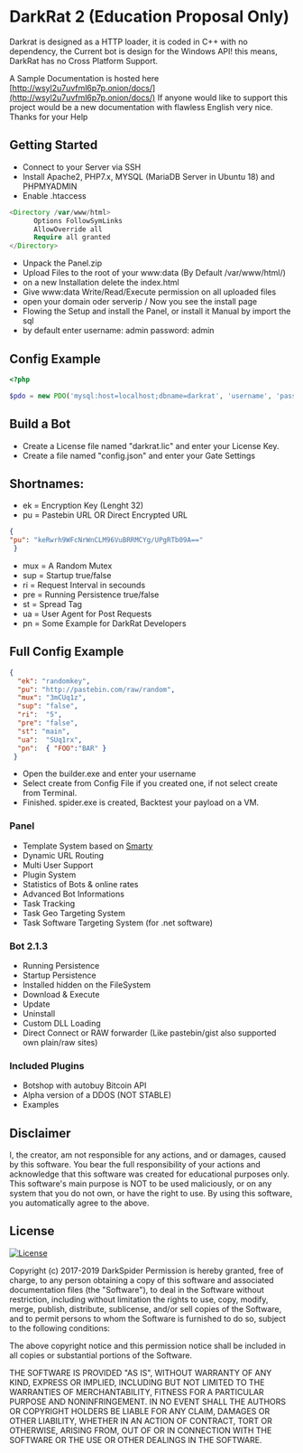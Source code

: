 # DarkRat 2 (Education Proposal Only)

Darkrat is designed as a HTTP loader, it is coded in C++ with no dependency, the Current bot is design for the Windows API!
this means, DarkRat has no Cross Platform Support.

A Sample Documentation is hosted here [http://wsyl2u7uvfml6p7p.onion/docs/](http://wsyl2u7uvfml6p7p.onion/docs/)
If anyone would like to support this project would be a new documentation with flawless English very nice. Thanks for your Help 


## Getting Started
  - Connect to your Server via SSH
  - Install Apache2, PHP7.x, MYSQL (MariaDB Server in Ubuntu 18) and PHPMYADMIN
  - Enable .htaccess
  ```php
<Directory /var/www/html>
        Options FollowSymLinks
        AllowOverride all
        Require all granted
</Directory>
  ```
  - Unpack the Panel.zip
  - Upload Files to the root of your www:data (By Default /var/www/html/)
  - on a new Installation delete the index.html
  - Give www:data Write/Read/Execute permission on all uploaded files
  - open your domain oder serverip / Now you see the install page
  - Flowing the Setup and install the Panel, or install it Manual by import the sql
  - by default enter username: admin password: admin 

## Config Example

```php
<?php

$pdo = new PDO('mysql:host=localhost;dbname=darkrat', 'username', 'password');
```


## Build a Bot

- Create a License file named "darkrat.lic" and enter your License Key.
- Create a file named "config.json" and enter your Gate Settings

## Shortnames:
- ek  =  Encryption Key (Lenght 32)
- pu  =  Pastebin URL OR Direct Encrypted URL   
```json
{
"pu": "keRwrh9WFcNrWnCLM96VuBRRMCYg/UPgRTb09A=="
 }
```
- mux =  A Random Mutex
- sup =  Startup true/false
- ri  =  Request Interval in secounds
- pre =  Running Persistence true/false
- st  =  Spread Tag
- ua  =  User Agent for Post Requests
- pn  =  Some Example for DarkRat Developers


## Full Config Example 
```json
{
  "ek": "randomkey",                        
  "pu": "http://pastebin.com/raw/random",                            
  "mux": "3mCUq1z",                        
  "sup": "false",                          
  "ri":  "5",                              
  "pre": "false",                           
  "st": "main",                             
  "ua":  "SUq1rx",                          
  "pn":  { "FOO":"BAR" }                   
 }
```
- Open the builder.exe and enter your username
- Select create from Config File if you created one, if not select create from Terminal.
- Finished. spider.exe is created, Backtest your payload on a VM.


### Panel
  - Template System based on [Smarty](https://www.smarty.net/)
  - Dynamic URL Routing 
  - Multi User Support
  - Plugin System
  - Statistics of Bots & online rates
  - Advanced Bot Informations
  - Task Tracking 
  - Task Geo Targeting System 
  - Task Software Targeting System (for .net software)

### Bot 2.1.3
  - Running Persistence
  - Startup Persistence
  - Installed hidden on the FileSystem 
  - Download & Execute
  - Update
  - Uninstall
  - Custom DLL Loading
  - Direct Connect or RAW forwarder (Like pastebin/gist also supported own plain/raw sites)
  
### Included Plugins
  - Botshop with autobuy Bitcoin API
  - Alpha version of a DDOS (NOT STABLE)
  - Examples


## Disclaimer
I, the creator, am not responsible for any actions, and or damages, caused by this software.
You bear the full responsibility of your actions and acknowledge that this software was created for educational purposes only.
This software's main purpose is NOT to be used maliciously, or on any system that you do not own, or have the right to use.
By using this software, you automatically agree to the above.

## License
[![License](http://img.shields.io/:license-mit-blue.svg?style=flat-square)](/LICENSE)

Copyright (c) 2017-2019 DarkSpider
Permission is hereby granted, free of charge, to any person obtaining a copy of this software and associated documentation files (the "Software"), to deal in the Software without restriction, including without limitation the rights to use, copy, modify, merge, publish, distribute, sublicense, and/or sell copies of the Software, and to permit persons to whom the Software is furnished to do so, subject to the following conditions:

The above copyright notice and this permission notice shall be included in all copies or substantial portions of the Software.

THE SOFTWARE IS PROVIDED "AS IS", WITHOUT WARRANTY OF ANY KIND, EXPRESS OR IMPLIED, INCLUDING BUT NOT LIMITED TO THE WARRANTIES OF MERCHANTABILITY, FITNESS FOR A PARTICULAR PURPOSE AND NONINFRINGEMENT. IN NO EVENT SHALL THE AUTHORS OR COPYRIGHT HOLDERS BE LIABLE FOR ANY CLAIM, DAMAGES OR OTHER LIABILITY, WHETHER IN AN ACTION OF CONTRACT, TORT OR OTHERWISE, ARISING FROM, OUT OF OR IN CONNECTION WITH THE SOFTWARE OR THE USE OR OTHER DEALINGS IN THE SOFTWARE.
